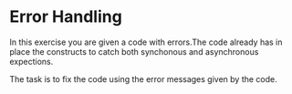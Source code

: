 # Error Handling

In this exercise you are given a code with errors.The code already has in place the constructs to catch both synchonous and asynchronous expections.

The task is to fix the code using the error messages given by the code.
